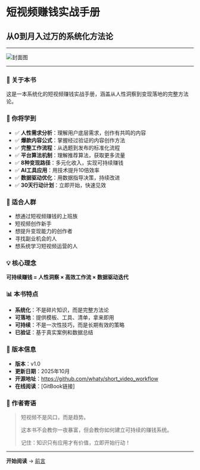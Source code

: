 # 短视频赚钱实战手册

## 从0到月入过万的系统化方法论

---

![封面图](https://via.placeholder.com/800x1200/4ecdc4/ffffff?text=短视频赚钱实战手册)

---

### 📖 关于本书

这是一本系统化的短视频赚钱实战手册，涵盖从人性洞察到变现落地的完整方法论。

### 🎯 你将学到

- ✅ **人性需求分析**：理解用户底层需求，创作有共鸣的内容
- ✅ **爆款内容公式**：掌握经过验证的内容创作方法
- ✅ **完整工作流程**：从选题到发布的标准化流程
- ✅ **平台算法机制**：理解推荐算法，获取更多流量
- ✅ **8种变现路径**：多元化收入，实现可持续赚钱
- ✅ **AI工具应用**：用技术提升10倍效率
- ✅ **数据驱动优化**：用数据指导决策，持续改进
- ✅ **30天行动计划**：立即开始，快速见效

### 👥 适合人群

- 想通过短视频赚钱的上班族
- 短视频创作新手
- 想提升变现能力的创作者
- 寻找副业机会的人
- 想系统学习短视频运营的人

### 💡 核心理念

**可持续赚钱 = 人性洞察 × 高效工作流 × 数据驱动迭代**

### 📊 本书特点

- **系统化**：不是碎片知识，而是完整方法论
- **可落地**：提供模板、工具、清单，拿来即用
- **可持续**：不是一次性技巧，而是长期有效的策略
- **已验证**：基于真实案例和数据总结

### 🔄 版本信息

- **版本**：v1.0
- **更新日期**：2025年10月
- **开源地址**：https://github.com/whaty/short_video_workflow
- **在线阅读**：[GitBook链接]

### 📝 作者寄语

> 短视频不是风口，而是趋势。
> 
> 这本书不会教你一夜暴富，但会教你如何建立可持续的赚钱系统。
> 
> 记住：知识只有应用才有价值，立即开始行动！

---

**开始阅读** → [前言](preface.md)
